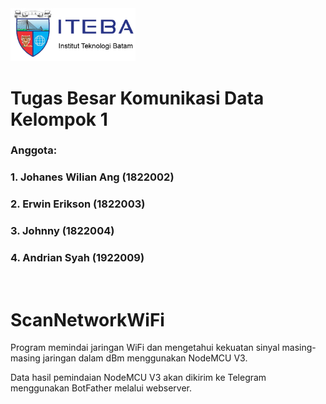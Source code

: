 <img src="Gambar/logo_iteba.png" alt="Logo Iteba" width="200"/>

# Tugas Besar Komunikasi Data Kelompok 1

### Anggota:
### 1. Johanes Wilian Ang (1822002)
### 2. Erwin Erikson (1822003)
### 3. Johnny (1822004)
### 4. Andrian Syah (1922009)

<br>

# __ScanNetworkWiFi__
Program memindai jaringan WiFi dan mengetahui kekuatan sinyal masing-masing jaringan dalam dBm menggunakan NodeMCU V3.

Data hasil pemindaian NodeMCU V3 akan dikirim ke Telegram menggunakan BotFather melalui webserver.


